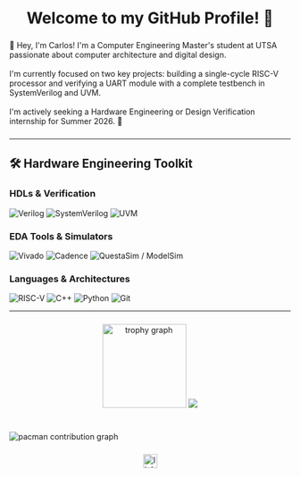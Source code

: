<h1 align="center">Welcome to my GitHub Profile! 👋</h1>

###

<p align="left">👋 Hey, I'm Carlos! I'm a Computer Engineering Master's student at UTSA passionate about computer architecture and digital design.<br><br>I'm currently focused on two key projects: building a single-cycle RISC-V processor and verifying a UART module with a complete testbench in SystemVerilog and UVM.<br><br>I'm actively seeking a Hardware Engineering or Design Verification internship for Summer 2026. 🚀</p>

###

---

## 🛠️ Hardware Engineering Toolkit

### **HDLs & Verification**
![Verilog](https://img.shields.io/badge/Verilog-1C5A9A?style=for-the-badge&logo=verilog&logoColor=white)
![SystemVerilog](https://img.shields.io/badge/SystemVerilog-2E8B57?style=for-the-badge&logo=systemverilog&logoColor=white)
![UVM](https://img.shields.io/badge/UVM-8A2BE2?style=for-the-badge&logo=uvm&logoColor=white)

### **EDA Tools & Simulators**
![Vivado](https://img.shields.io/badge/AMD_Vivado-F8981D?style=for-the-badge&logo=amd&logoColor=white)
![Cadence](https://img.shields.io/badge/Cadence_Virtuoso-003366?style=for-the-badge&logo=cadence-design-systems&logoColor=white)
![QuestaSim / ModelSim](https://img.shields.io/badge/QuestaSim-00A398?style=for-the-badge&logo=siemens&logoColor=white)

### **Languages & Architectures**
![RISC-V](https://img.shields.io/badge/RISC--V-2C5697?style=for-the-badge&logo=risc-v&logoColor=white)
![C++](https://img.shields.io/badge/C++-00599C?style=for-the-badge&logo=cplusplus&logoColor=white)
![Python](https://img.shields.io/badge/Python-3776AB?style=for-the-badge&logo=python&logoColor=white)
![Git](https://img.shields.io/badge/Git-F05032?style=for-the-badge&logo=git&logoColor=white)

---


###

<div align="center">
  <img src="https://github-profile-trophy.vercel.app?username=CarlosT25-png&theme=dracula&column=-1&row=1&margin-w=8&margin-h=8&no-bg=false&no-frame=false&order=4" height="150" alt="trophy graph"  />
  <img src="https://github-readme-streak-stats.herokuapp.com/?user=CarlosT25-png&theme=dark&hide_border=false" height"200" />
</div>

###

<br clear="both">

<picture>
  <source media="(prefers-color-scheme: dark)" srcset="https://raw.githubusercontent.com/CarlosT25-png/CarlosT25-png/output/pacman-contribution-graph-dark.svg">
  <source media="(prefers-color-scheme: light)" srcset="https://raw.githubusercontent.com/CarlosT25-png/CarlosT25-png/output/pacman-contribution-graph.svg">
  <img alt="pacman contribution graph" src="https://raw.githubusercontent.com/CarlosT25-png/CarlosT25-png/output/pacman-contribution-graph.svg">
</picture>

###

<div align="center">
  <a href="https://www.linkedin.com/in/carlos-torres-valle/"><img src="https://img.shields.io/static/v1?message=LinkedIn&logo=linkedin&label=&color=0077B5&logoColor=white&labelColor=&style=for-the-badge" height="25" alt="linkedin logo"  /></a>
</div>

###
